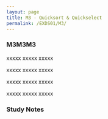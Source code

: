 ```yaml
---
layout: page
title: M3 - Quicksort & Quickselect
permalink: /EXDS01/M3/
---
```


<h3>M3M3M3</h3>

xxxxx xxxxx xxxxx

xxxxx xxxxx xxxxx

xxxxx xxxxx xxxxx

xxxxx xxxxx xxxxx

<h3>Study Notes</h3>
